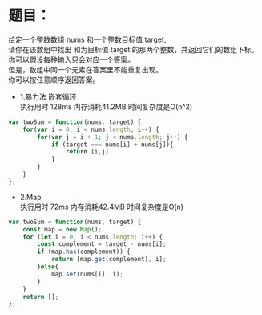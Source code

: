 # 题目：
给定一个整数数组 nums 和一个整数目标值 target,  
请你在该数组中找出 和为目标值 target  的那两个整数，并返回它们的数组下标。  
你可以假设每种输入只会对应一个答案。  
但是，数组中同一个元素在答案里不能重复出现。  
你可以按任意顺序返回答案。

* 1.暴力法 嵌套循环  
执行用时 128ms 内存消耗41.2MB 时间复杂度是O(n^2)
```javascript
var twoSum = function(nums, target) {
    for(var i = 0; i < nums.length; i++) {
        for(var j = i + 1; j < nums.length; j++) {
            if (target === nums[i] + nums[j]){
                return [i,j]
            }
        }
    }
};
```

* 2.Map  
执行用时 72ms 内存消耗42.4MB 时间复杂度是O(n)
```javascript
var twoSum = function(nums, target) {
    const map = new Map();
    for (let i = 0; i < nums.length; i++) {
        const complement = target - nums[i];
        if (map.has(complement)) {
            return [map.get(complement), i];
        }else{
            map.set(nums[i], i);
        }
    }
    return [];
};
```


